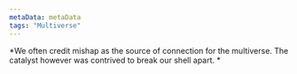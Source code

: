 ```yaml
---
metaData: metaData
tags: "Multiverse"
---
```


*We often credit mishap as the source of connection for the multiverse. The catalyst however was contrived to break our shell apart. *